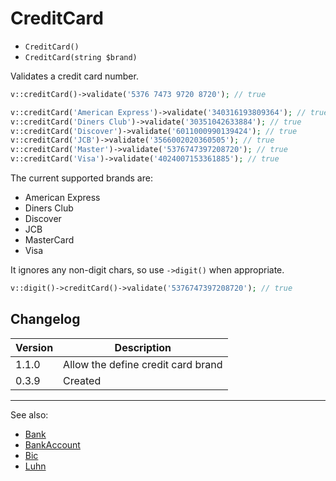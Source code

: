 # CreditCard

- `CreditCard()`
- `CreditCard(string $brand)`

Validates a credit card number.

```php
v::creditCard()->validate('5376 7473 9720 8720'); // true

v::creditCard('American Express')->validate('340316193809364'); // true
v::creditCard('Diners Club')->validate('30351042633884'); // true
v::creditCard('Discover')->validate('6011000990139424'); // true
v::creditCard('JCB')->validate('3566002020360505'); // true
v::creditCard('Master')->validate('5376747397208720'); // true
v::creditCard('Visa')->validate('4024007153361885'); // true
```

The current supported brands are:

- American Express
- Diners Club
- Discover
- JCB
- MasterCard
- Visa

It ignores any non-digit chars, so use `->digit()` when appropriate.

```php
v::digit()->creditCard()->validate('5376747397208720'); // true
```

## Changelog

Version | Description
--------|-------------
  1.1.0 | Allow the define credit card brand
  0.3.9 | Created

***
See also:

- [Bank](Bank.md)
- [BankAccount](BankAccount.md)
- [Bic](Bic.md)
- [Luhn](Luhn.md)
